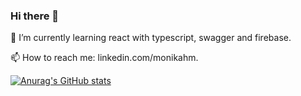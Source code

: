 ### Hi there 👋

<!--
**monikahm/monikahm** is a ✨ _special_ ✨ repository because its `README.md` (this file) appears on your GitHub profile.

Here are some ideas to get you started:

- 🔭 I’m currently working on ...
- 🌱 I’m currently learning react with typescript, swagger and firebase
- 👯 I’m looking to collaborate on ...
- 🤔 I’m looking for help with ...
- 💬 Ask me about ...
- 📫 How to reach me: linkedin.com/monikahm
- ⚡ Fun fact: ...
-->
🌱 I’m currently learning react with typescript, swagger and firebase. 

📫 How to reach me: linkedin.com/monikahm. 


[![Anurag's GitHub stats](https://github-readme-stats.vercel.app/api?username=monikahm)](https://github.com/anuraghazra/github-readme-stats)
